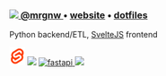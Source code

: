 

### <a href="https://twitter.com/mrgnw"> <img src="https://svgshare.com/i/Mom.svg" width="14"></img> @mrgnw </a> • [website](https://mrgnw.dev) • [dotfiles](https://github.com/mrgnw/dotfiles) 

Python backend/ETL, [SvelteJS](https://svelte.dev) frontend

<div>
         <a href="https://svelte.dev"><img src="https://raw.githubusercontent.com/sveltejs/branding/master/svelte-logo.svg" width="28"></img></a>
         <img src="https://upload.wikimedia.org/wikipedia/commons/c/c3/Python-logo-notext.svg" width="30"></img>
         <a href="https://fastapi.tiangolo.com">
                  <img alt="fastapi" src="https://user-images.githubusercontent.com/2504532/119609212-3a583b80-bdc5-11eb-98da-1a59b5273da7.png" width="34"></img>
         </a>
         <a href="https://postgresql.org">
         <img src="https://wiki.postgresql.org/images/a/a4/PostgreSQL_logo.3colors.svg" width="28"></img>
         </a>
         
<div>
